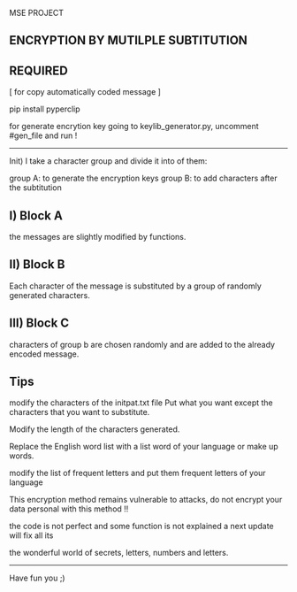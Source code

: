 MSE PROJECT

ENCRYPTION BY MUTILPLE SUBTITUTION
---------------------------------------

REQUIRED 
-------------------------------------
[ for copy automatically coded message ]

pip install pyperclip


for generate encrytion key going to keylib_generator.py, uncomment  #gen_file and run !

-------------------------------------
Init)
I take a character group and divide it into
of them:

group A: to generate the encryption keys
group B: to add characters after the
subtitution


I) Block A
-------------------------------------
the messages are slightly modified by functions.

II) Block B
-------------------------------------
Each character of the message is substituted by a group
of randomly generated characters.

III) Block C
-------------------------------------
characters of group b are chosen randomly
and are added to the already encoded message.


Tips
---------------------------
modify the characters of the initpat.txt file
Put what you want except the characters
that you want to substitute.

Modify the length of the characters generated.

Replace the English word list with a list
word of your language or make up words.

modify the list of frequent letters and put them
frequent letters of your language

This encryption method remains vulnerable
to attacks, do not encrypt your data
personal with this method !!

the code is not perfect and some function
is not explained a next update will fix all its

the wonderful world of secrets, letters,
numbers and letters.

-----------------------------------
Have fun you ;)



